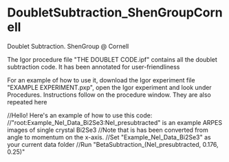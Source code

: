 # DoubletSubtraction_ShenGroupCornell
Doublet Subtraction. ShenGroup @ Cornell

The Igor procedure file "THE DOUBLET CODE.ipf" contains all the doublet subtraction code. It has been annotated for user-friendliness


For an example of how to use it, download the Igor experiment file "EXAMPLE EXPERIMENT.pxp", open the Igor experiment and look under Procedures. Instructions follow on the procedure window. They are also repeated here

//Hello! Here's an example of how to use this code: 
//"root:Example_NeI_Data_Bi2Se3:NeI_presubtracted" is an example ARPES images of single crystal Bi2Se3
//Note that is has been converted from angle to momentum on the x-axis.
//Set "Example_NeI_Data_Bi2Se3" as your current data folder
//Run "BetaSubtraction_(NeI_presubtracted, 0.176, 0.25)"
